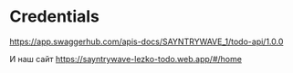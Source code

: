 # Credentials
https://app.swaggerhub.com/apis-docs/SAYNTRYWAVE_1/todo-api/1.0.0

И наш сайт https://sayntrywave-lezko-todo.web.app/#/home
